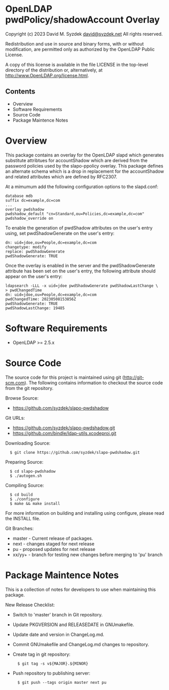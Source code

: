 

OpenLDAP pwdPolicy/shadowAccount Overlay
========================================

Copyright (c) 2023 David M. Syzdek <david@syzdek.net>
All rights reserved.

Redistribution and use in source and binary forms, with or without
modification, are permitted only as authorized by the OpenLDAP
Public License.

A copy of this license is available in the file LICENSE in the
top-level directory of the distribution or, alternatively, at
<http://www.OpenLDAP.org/license.html>.


Contents
--------

   * Overview
   * Software Requirements
   * Source Code
   * Package Maintence Notes


Overview
==========

This package contains an overlay for the OpenLDAP slapd which generates
substitute attribtues for accountShadow which are derived from  the password
policies used by the slapo-ppolicy overlay. This package defines an alternate
schema which is a drop in replacement for the accountShadow and related
attributes which are defined by RFC2307.

At a mimumum add the following configuration options to the slapd.conf:

    database mdb
    suffix dc=example,dc=com
    ...
    overlay pwdshadow
    pwdshadow_default "cn=Standard,ou=Policies,dc=example,dc=com"
    pwdshadow_override on

To enable the generation of pwdShadow attributes on the user's entry using,
set pwdShadowGenerate on the user's entry:

    dn: uid=jdoe,ou=People,dc=example,dc=com
    changetype: modify
    replace: pwdShadowGenerate
    pwdShadowGenerate: TRUE

Once the overlay is enabled in the server and the pwdShadowGenerate attribute
has been set on the user's entry, the following attribute should appear on the
user's entry:

    ldapsearch -LLL -x uid=jdoe pwdShadowGenerate pwdShadowLastChange \
    > pwdChangedTime
    dn: uid=jdoe,ou=People,dc=example,dc=com
    pwdChangedTime: 20230508153856Z
    pwdShadowGenerate: TRUE
    pwdShadowLastChange: 19485


Software Requirements
=====================

   * OpenLDAP >= 2.5.x


Source Code
===========

The source code for this project is maintained using git
(http://git-scm.com).  The following contains information to checkout the
source code from the git repository.

Browse Source:

   * https://github.com/syzdek/slapo-pwdshadow

Git URLs:

   * https://github.com/syzdek/slapo-pwdshadow.git
   * https://github.com/bindle/ldap-utils.xcodeproj.git

Downloading Source:

      $ git clone https://github.com/syzdek/slapo-pwdshadow.git

Preparing Source:

      $ cd slapo-pwdshadow
      $ ./autogen.sh

Compiling Source:

      $ cd build
      $ ./configure
      $ make && make install

For more information on building and installing using configure, please
read the INSTALL file.

Git Branches:

   * master - Current release of packages.
   * next   - changes staged for next release
   * pu     - proposed updates for next release
   * xx/yy+ - branch for testing new changes before merging to 'pu' branch


Package Maintence Notes
=======================

This is a collection of notes for developers to use when maintaining this
package.

New Release Checklist:

   - Switch to 'master' branch in Git repository.
   - Update PKGVERSION and RELEASEDATE in GNUmakefile.
   - Update date and version in ChangeLog.md.
   - Commit GNUmakefile and ChangeLog.md changes to repository.
   - Create tag in git repository:

           $ git tag -s v${MAJOR}.${MINOR}

   - Push repository to publishing server:

           $ git push --tags origin master next pu

